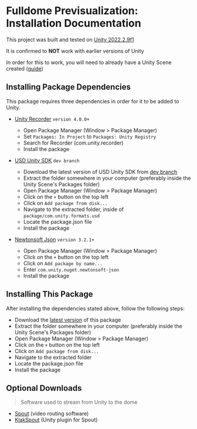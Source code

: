 # Fulldome Previsualization: Installation Documentation

This project was built and tested on [Unity 2022.2.9f1](https://unity.com/releases/editor/whats-new/2022.2.9) 

It is confirmed to **NOT** work with earlier versions of Unity

In order for this to work, you will need to already have a Unity Scene created ([guide](https://docs.unity3d.com/Manual/scenes-working-with.html))

## Installing Package Dependencies

This package requires three dependencies in order for it to be added to Unity.

* [Unity Recorder](https://docs.unity3d.com/Packages/com.unity.recorder@4.0/manual/index.html) `version 4.0.0+`

  * Open Package Manager (Window > Package Manager) 
  * Set `Packages: In Project` to `Packages: Unity Registry`
  * Search for Recorder (com.unity.recorder)
  * Install the package

* [USD Unity SDK](https://github.com/Unity-Technologies/usd-unity-sdk) `dev branch`

  * Download the latest version of USD Unity SDK from [dev branch](https://github.com/Unity-Technologies/usd-unity-sdk/archive/refs/heads/dev.zip)
  * Extract the folder somewhere in your computer (preferably inside the Unity Scene's Packages folder)
  * Open Package Manager (Window > Package Manager)
  * Click on the `+` button on the top left
  * Click on `Add package from disk...`
  * Navigate to the extracted folder, inside of `package/com.unity.formats.usd`
  * Locate the package.json file
  * Install the package

* [Newtonsoft Json](https://www.newtonsoft.com/json) `version 3.2.1+`

  * Open Package Manager (Window > Package Manager) 
  * Click on the `+` button on the top left
  * Click on `Add package by name...`
  * Enter `com.unity.nuget.newtonsoft-json`
  * Install the package

## Installing This Package

After installing the dependencies stated above, follow the following steps:

* Download the [latest version](https://github.com/shdw9/fulldome_previz_plugin/archive/refs/heads/main.zip) of this package
* Extract the folder somewhere in your computer (preferably inside the Unity Scene's Packages folder)
* Open Package Manager (Window > Package Manager)
* Click on the `+` button on the top left
* Click on `Add package from disk...`
* Navigate to the extracted folder
* Locate the package.json file
* Install the package

## Optional Downloads

> Software used to stream from Unity to the dome

- [Spout](http://spout.zeal.co/) (video routing software)
- [KlakSpout](https://github.com/keijiro/KlakSpout) (Unity plugin for Spout)

